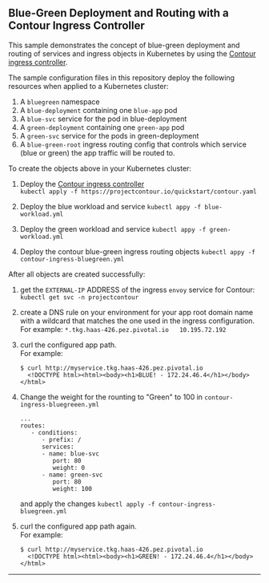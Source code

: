 ## Blue-Green Deployment and Routing with a Contour Ingress Controller

This sample demonstrates the concept of blue-green deployment and routing of services and ingress objects in Kubernetes by using the [Contour ingress controller](https://projectcontour.io/).

The sample configuration files in this repository deploy the following resources when applied to a Kubernetes cluster:

1. A `bluegreen` namespace
1. A `blue-deployment` containing one `blue-app` pod
1. A `blue-svc` service for the pod in blue-deployment
1. A `green-deployment` containing one `green-app` pod
1. A `green-svc` service for the pods in green-deployment
1. A `blue-green-root` ingress routing config that controls which service (blue or green) the app traffic will be routed to.

To create the objects above in your Kubernetes cluster:

1. Deploy the [Contour ingress controller](https://github.com/projectcontour/contour/blob/master/examples/contour/README.md#deploy-contour)  
   `kubectl apply -f https://projectcontour.io/quickstart/contour.yaml`

1. Deploy the blue workload and service
   `kubectl appy -f blue-workload.yml`

1. Deploy the green workload and service
   `kubectl appy -f green-workload.yml`

1. Deploy the contour blue-green ingress routing objects
   `kubectl appy -f contour-ingress-bluegreen.yml`


After all objects are created successfully:

1. get the `EXTERNAL-IP` ADDRESS of the ingress `envoy` service for Contour:  
   `kubectl get svc -n projectcontour`

1. create a DNS rule on your environment for your app root domain name with a wildcard that matches the one used in the ingress configuration.  
  For example:  `*.tkg.haas-426.pez.pivotal.io   10.195.72.192`  

1. curl the configured app path.  
   For example:  
   ```
   $ curl http://myservice.tkg.haas-426.pez.pivotal.io
     <!DOCTYPE html><html><body><h1>BLUE! - 172.24.46.4</h1></body></html>
   ```

1. Change the weight for the rounting to "Green" to 100 in `contour-ingress-bluegreeen.yml`
   ```
   ...
   routes: 
      - conditions:
         - prefix: /  
         services:
         - name: blue-svc
            port: 80
            weight: 0
         - name: green-svc
            port: 80
            weight: 100  
   ```  
   and apply the changes `kubectl apply -f contour-ingress-bluegreen.yml`

1. curl the configured app path again.  
   For example:  
   ```
   $ curl http://myservice.tkg.haas-426.pez.pivotal.io
     <!DOCTYPE html><html><body><h1>GREEN! - 172.24.46.4</h1></body></html>
   ```

---


